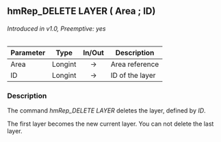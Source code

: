## hmRep_DELETE LAYER ( Area ; ID)
###### Introduced in v1.0, Preemptive: yes

|Parameter|Type|In/Out|Description
|---|---|:---:|---
|Area|Longint|→|Area reference
|ID|Longint|→|ID of the layer

### Description
The command *hmRep_DELETE LAYER* deletes the layer, defined by *ID*.

The first layer becomes the new current layer.
You can not delete the last layer.

